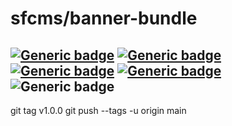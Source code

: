 # sfcms/banner-bundle

[![Generic badge](https://img.shields.io/badge/Version-1-blue.svg)](https://github.com/Sebastien74/SFCMS-6)
[![Generic badge](https://img.shields.io/badge/License-MIT-blue.svg)](https://github.com/Sebastien74/MIT-LICENSE/blob/main/LICENSE.md)
[![Generic badge](https://img.shields.io/badge/Author-Sébastien%20FOURNIER-blue.svg)](https://github.com/Sebastien74)
[![Generic badge](https://img.shields.io/badge/Contributor-1-blue.svg)](https://github.com/Sebastien74)
![Generic badge](https://img.shields.io/badge/PHP-8.2-orange.svg)
---

git tag v1.0.0
git push --tags -u origin main